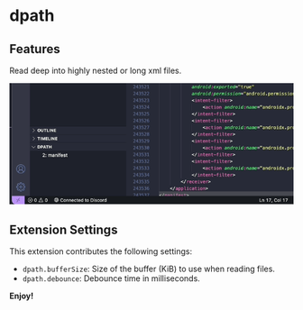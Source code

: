 # dpath

## Features

Read deep into highly nested or long xml files.

![Demo](images/demo.gif)

## Extension Settings

This extension contributes the following settings:

* `dpath.bufferSize`: Size of the buffer (KiB) to use when reading files.
* `dpath.debounce`: Debounce time in milliseconds.

**Enjoy!**
